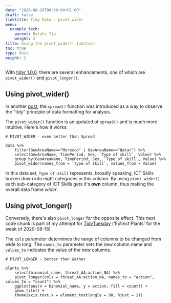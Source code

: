 ```yaml
---
date: "2020-08-26T00:00:00+01:00"
draft: false
linktitle: Tidy Data - pivot_wider
menu:
  example_tech:
    parent: Rstats Tip
    weight: 2
title: Using the pivot_wider() function
toc: true
type: docs
weight: 2
---
```


With [tidyr 1.0.0](https://www.tidyverse.org/blog/2019/09/tidyr-1-0-0/), there are several enhancements, one of which are `pivot_wider()` and `pivot_longer()`.

## Using pivot_wider()

In another [post](https://paulapivat.com/technical_notes/example_tech/rstats_tip2/), the `spread()` function was introduced as a way to observe the "tidy" principle of data formatting for analysis. 

The `pivot_wider()` function is an updated of `spread()` and is much more intuitive. Here's how it works:

```
# PIVOT_WIDER - even better than Spread

data %>%
    filter(GeoAreaName=="Morocco" | GeoAreaName=="Qatar") %>% 
    select(GeoAreaName, TimePeriod, Sex, `Type of skill`, Value) %>%
    group_by(GeoAreaName, TimePeriod, Sex, `Type of skill`, Value) %>%
    pivot_wider(names_from = `Type of skill`, values_from = Value) 
```

In this data set, `Type of skill` represents, broadly speaking, ICT Skills broken down into eight categories in this column. By using `pivot_wider()` each sub-category of ICT Skills gets it's **own** column, thus making the overall data frame *wider*.

## Using pivot_longer()

Conversely, there's also `pivot_longer` for the opposite effect. This next code chunk is part of my attempt for [TidyTuesday](https://github.com/rfordatascience/tidytuesday) ('Extinct Plants' for the week of 2020-08-18)

The `cols` parameter determines the range of columns to be changed from wide to long. The `names_to` parameter sets the new column name and `values_to` indicates the value of the new columns.

```
# PIVOT_LONGER - better than Gather

plants %>%
    select(binomial_name, threat_AA:action_NA) %>%
    pivot_longer(cols = threat_AA:action_NA, names_to = "action", values_to = "count") %>%
    ggplot(aes(x = binomial_name, y = action, fill = count)) +
    geom_tile() +
    theme(axis.text.x = element_text(angle = 90, hjust = 1))

```

